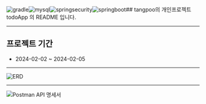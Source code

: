 ![gradle](https://github.com/tangpoo/todoApp/assets/131866367/444f1d1f-0e18-48a1-a185-113b6d212104)![mysql](https://github.com/tangpoo/todoApp/assets/131866367/82482503-938a-44f9-ba82-047f328a744c)![springsecurity](https://github.com/tangpoo/todoApp/assets/131866367/e0e8725e-3685-417b-8bf0-ed159418e316)![springboot](https://github.com/tangpoo/todoApp/assets/131866367/ec238436-d0cf-4703-9db8-4e88d82b4cab)## tangpoo의 개인프로젝트 todoApp 의 README 입니다.

---

## 프로젝트 기간
- 2024-02-02 ~ 2024-02-05

---

![ERD](https://github.com/tangpoo/todoApp/assets/131866367/3caafaab-5779-4b17-aace-80f1ab06cc91)

---

![Postman API 명세서](https://documenter.getpostman.com/view/32381127/2s9YyweKDA)




